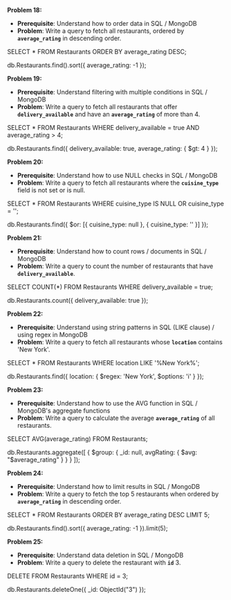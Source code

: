 **Problem 18:**

- **Prerequisite**: Understand how to order data in SQL / MongoDB
- **Problem**: Write a query to fetch all restaurants, ordered by **`average_rating`** in descending order.

SELECT *
FROM Restaurants
ORDER BY average_rating DESC;


db.Restaurants.find().sort({ average_rating: -1 });


**Problem 19:**

- **Prerequisite**: Understand filtering with multiple conditions in SQL / MongoDB
- **Problem**: Write a query to fetch all restaurants that offer **`delivery_available`** and have an **`average_rating`** of more than 4.

SELECT *
FROM Restaurants
WHERE delivery_available = true AND average_rating > 4;


db.Restaurants.find({
  delivery_available: true,
  average_rating: { $gt: 4 }
});


**Problem 20:**

- **Prerequisite**: Understand how to use NULL checks in SQL / MongoDB
- **Problem**: Write a query to fetch all restaurants where the **`cuisine_type`** field is not set or is null.

SELECT *
FROM Restaurants
WHERE cuisine_type IS NULL OR cuisine_type = '';


db.Restaurants.find({ $or: [{ cuisine_type: null }, { cuisine_type: '' }] });


**Problem 21:**

- **Prerequisite**: Understand how to count rows / documents in SQL / MongoDB
- **Problem**: Write a query to count the number of restaurants that have **`delivery_available`**.

SELECT COUNT(*)
FROM Restaurants
WHERE delivery_available = true;


db.Restaurants.count({ delivery_available: true });




**Problem 22:**

- **Prerequisite**: Understand using string patterns in SQL (LIKE clause) / using regex in MongoDB
- **Problem**: Write a query to fetch all restaurants whose **`location`** contains 'New York'.

SELECT *
FROM Restaurants
WHERE location LIKE '%New York%';


db.Restaurants.find({ location: { $regex: 'New York', $options: 'i' } });



**Problem 23:**

- **Prerequisite**: Understand how to use the AVG function in SQL / MongoDB's aggregate functions
- **Problem**: Write a query to calculate the average **`average_rating`** of all restaurants.


SELECT AVG(average_rating)
FROM Restaurants;


db.Restaurants.aggregate([
  { $group: { _id: null, avgRating: { $avg: "$average_rating" } } }
]);


**Problem 24:**

- **Prerequisite**: Understand how to limit results in SQL / MongoDB
- **Problem**: Write a query to fetch the top 5 restaurants when ordered by **`average_rating`** in descending order.


SELECT *
FROM Restaurants
ORDER BY average_rating DESC
LIMIT 5;


db.Restaurants.find().sort({ average_rating: -1 }).limit(5);


**Problem 25:**

- **Prerequisite**: Understand data deletion in SQL / MongoDB
- **Problem**: Write a query to delete the restaurant with **`id`** 3.

DELETE FROM Restaurants
WHERE id = 3;


db.Restaurants.deleteOne({ _id: ObjectId("3") });
